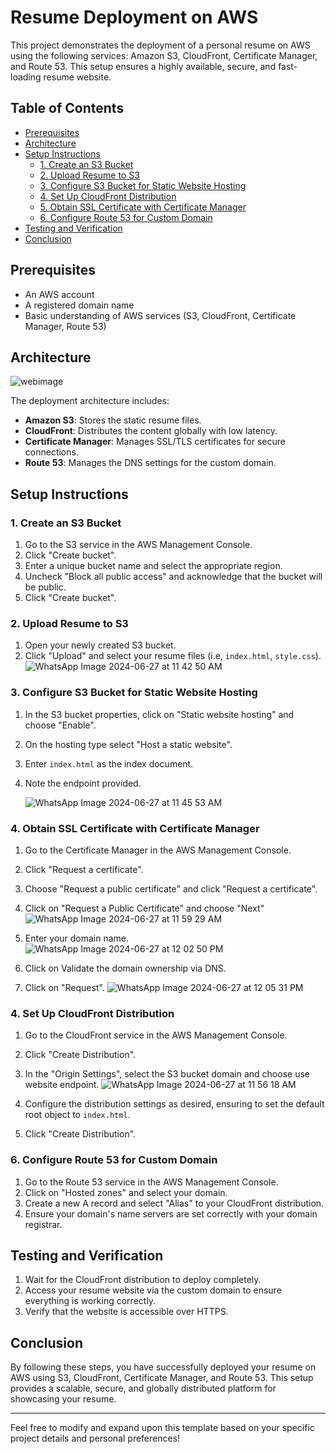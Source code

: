# Resume Deployment on AWS

This project demonstrates the deployment of a personal resume on AWS using the following services: Amazon S3, CloudFront, Certificate Manager, and Route 53. This setup ensures a highly available, secure, and fast-loading resume website.

## Table of Contents

- [Prerequisites](#prerequisites)
- [Architecture](#architecture)
- [Setup Instructions](#setup-instructions)
  - [1. Create an S3 Bucket](#1-create-an-s3-bucket)
  - [2. Upload Resume to S3](#2-upload-resume-to-s3)
  - [3. Configure S3 Bucket for Static Website Hosting](#3-configure-s3-bucket-for-static-website-hosting)
  - [4. Set Up CloudFront Distribution](#4-set-up-cloudfront-distribution)
  - [5. Obtain SSL Certificate with Certificate Manager](#5-obtain-ssl-certificate-with-certificate-manager)
  - [6. Configure Route 53 for Custom Domain](#6-configure-route-53-for-custom-domain)
- [Testing and Verification](#testing-and-verification)
- [Conclusion](#conclusion)

## Prerequisites

- An AWS account
- A registered domain name
- Basic understanding of AWS services (S3, CloudFront, Certificate Manager, Route 53)

## Architecture

![webimage](https://github.com/trintambogo/aws-cloud-resume/assets/87088123/20a68cf9-c47b-435a-a90e-ec81aaf9dd2e)

The deployment architecture includes:

- **Amazon S3**: Stores the static resume files.
- **CloudFront**: Distributes the content globally with low latency.
- **Certificate Manager**: Manages SSL/TLS certificates for secure connections.
- **Route 53**: Manages the DNS settings for the custom domain.

## Setup Instructions

### 1. Create an S3 Bucket

1. Go to the S3 service in the AWS Management Console.
2. Click "Create bucket".
3. Enter a unique bucket name and select the appropriate region.
4. Uncheck "Block all public access" and acknowledge that the bucket will be public.
5. Click "Create bucket".

### 2. Upload Resume to S3

1. Open your newly created S3 bucket.
2. Click "Upload" and select your resume files (i.e, `index.html`, `style.css`).
   ![WhatsApp Image 2024-06-27 at 11 42 50 AM](https://github.com/trintambogo/aws-cloud-resume/assets/87088123/cf442531-8915-4065-8f4d-b07a1bd232ef)


### 3. Configure S3 Bucket for Static Website Hosting

1. In the S3 bucket properties, click on "Static website hosting" and choose "Enable".
2. On the hosting type select "Host a static website".
3. Enter `index.html` as the index document.
4. Note the endpoint provided.

   ![WhatsApp Image 2024-06-27 at 11 45 53 AM](https://github.com/trintambogo/aws-cloud-resume/assets/87088123/78556b73-f9f4-4765-9fb8-3eae759bacdc)


### 4. Obtain SSL Certificate with Certificate Manager

1. Go to the Certificate Manager in the AWS Management Console.
2. Click "Request a certificate".
3. Choose "Request a public certificate" and click "Request a certificate".
4. Click on "Request a Public Certificate" and choose "Next"
   ![WhatsApp Image 2024-06-27 at 11 59 29 AM](https://github.com/trintambogo/aws-cloud-resume/assets/87088123/cf4ce88f-271f-4c24-b77e-dfb924c195d3)
5. Enter your domain name.
   ![WhatsApp Image 2024-06-27 at 12 02 50 PM](https://github.com/trintambogo/aws-cloud-resume/assets/87088123/f4e0324b-8c3c-4dee-97ce-089a72e73dfc)

6. Click on Validate the domain ownership via DNS.
7. Click on "Request".
   ![WhatsApp Image 2024-06-27 at 12 05 31 PM](https://github.com/trintambogo/aws-cloud-resume/assets/87088123/5c2c928c-20cf-4110-aad9-848c91e13b23)

   
### 4. Set Up CloudFront Distribution

1. Go to the CloudFront service in the AWS Management Console.
2. Click "Create Distribution".
3. In the "Origin Settings", select the S3 bucket domain and choose use website endpoint.
   ![WhatsApp Image 2024-06-27 at 11 56 18 AM](https://github.com/trintambogo/aws-cloud-resume/assets/87088123/7e1436f7-6657-4880-a1b9-f27fb3b1aba9)

5. Configure the distribution settings as desired, ensuring to set the default root object to `index.html`.
6. Click "Create Distribution".



### 6. Configure Route 53 for Custom Domain

1. Go to the Route 53 service in the AWS Management Console.
2. Click on "Hosted zones" and select your domain.
3. Create a new A record and select "Alias" to your CloudFront distribution.
4. Ensure your domain's name servers are set correctly with your domain registrar.

## Testing and Verification

1. Wait for the CloudFront distribution to deploy completely.
2. Access your resume website via the custom domain to ensure everything is working correctly.
3. Verify that the website is accessible over HTTPS.

## Conclusion

By following these steps, you have successfully deployed your resume on AWS using S3, CloudFront, Certificate Manager, and Route 53. This setup provides a scalable, secure, and globally distributed platform for showcasing your resume.

---

Feel free to modify and expand upon this template based on your specific project details and personal preferences!
